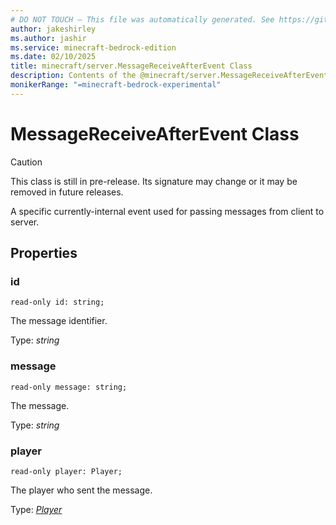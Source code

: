 ```yaml
---
# DO NOT TOUCH — This file was automatically generated. See https://github.com/mojang/minecraftapidocsgenerator to modify descriptions, examples, etc.
author: jakeshirley
ms.author: jashir
ms.service: minecraft-bedrock-edition
ms.date: 02/10/2025
title: minecraft/server.MessageReceiveAfterEvent Class
description: Contents of the @minecraft/server.MessageReceiveAfterEvent class.
monikerRange: "=minecraft-bedrock-experimental"
---
```

# MessageReceiveAfterEvent Class

> [!CAUTION]
> This class is still in pre-release.  Its signature may change or it may be removed in future releases.

A specific currently-internal event used for passing messages from client to server.

## Properties

### **id**
`read-only id: string;`

The message identifier.

Type: *string*

### **message**
`read-only message: string;`

The message.

Type: *string*

### **player**
`read-only player: Player;`

The player who sent the message.

Type: [*Player*](Player.md)
